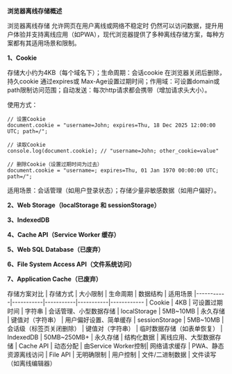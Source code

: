**浏览器离线存储概述**

浏览器离线存储 允许网页在用户离线或网络不稳定时 仍然可以访问数据，提升用户体验并支持离线应用（如PWA），现代浏览器提供了多种离线存储方案，每种方案都有其适用场景和限制。

**1、Cookie**

存储大小约为4KB（每个域名下）；生命周期：会话cookie 在浏览器关闭后删除，持久cookie 通过expires或 Max-Age设置过期时间；作用域：可设置domain或path限制访问范围；自动发送：每次http请求都会携带（增加请求头大小）。

使用方式：
```
// 设置Cookie
document.cookie = "username=John; expires=Thu, 18 Dec 2025 12:00:00 UTC; path=/";

// 读取Cookie
console.log(document.cookie); // "username=John; other_cookie=value"

// 删除Cookie（设置过期时间为过去）
document.cookie = "username=; expires=Thu, 01 Jan 1970 00:00:00 UTC; path=/";
```

适用场景：会话管理（如用户登录状态）；存储少量非敏感数据（如用户偏好）。

**2、Web Storage（localStorage 和 sessionStorage）**

**3、IndexedDB**

**4、Cache API（Service Worker 缓存）**

**5、Web SQL Database（已废弃）**

**6、File System Access API（文件系统访问）**

**7、Application Cache（已废弃）**

存储方案对比
| 存储方式	| 大小限制	| 生命周期	| 数据结构	| 适用场景
|-----------|-----------|-----------|-----------|------------
| Cookie	| 4KB	| 可设置过期时间	| 字符串	| 会话管理、小型数据存储
| localStorage	| 5MB~10MB	| 永久存储	| 键值对（字符串）	| 用户偏好设置、简单缓存
| sessionStorage	| 5MB~10MB	| 会话级（标签页关闭删除）	| 键值对（字符串）	| 临时数据存储（如表单恢复）
| IndexedDB	| 50MB~250MB+	| 永久存储	| 结构化数据	| 离线应用、大型数据存储
| Cache API	| 动态分配	| 由Service Worker控制| 	网络请求缓存	| PWA、静态资源离线访问
| File API	| 无明确限制	| 用户控制	| 文件/二进制数据	| 文件读写（如离线编辑器）
